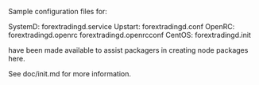 Sample configuration files for:

SystemD: forextradingd.service
Upstart: forextradingd.conf
OpenRC:  forextradingd.openrc
         forextradingd.openrcconf
CentOS:  forextradingd.init

have been made available to assist packagers in creating node packages here.

See doc/init.md for more information.
